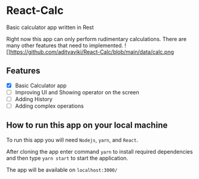 # React-Calc
Basic calculator app written in Rest

Right now this app can only perform rudimentary calculations. There are many other features that need to implemented.
![]https://github.com/adityaviki/React-Calc/blob/main/data/calc.png

## Features 
- [x] Basic Calculator app
- [ ] Improving UI and Showing operator on the screen
- [ ] Adding History
- [ ] Adding complex operations

## How to run this app on your local machine
To run this app you will need `Nodejs`, `yarn`, and `React`.

After cloning the app enter command `yarn` to install required dependencies and then type `yarn start` to start the application.

The app will be available on `localhost:3000/`
